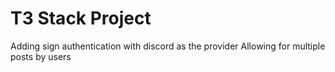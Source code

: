 # T3 Stack Project
Adding sign authentication with discord as the provider
Allowing for multiple posts by users